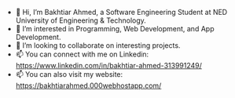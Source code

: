 - 👋 Hi, I’m Bakhtiar Ahmed, a Software Engineering Student at NED University of Engineering & Technology.
- 🌱 I’m interested in Programming, Web Development, and App Development.
- 💞️ I’m looking to collaborate on interesting projects.
- 📫 You can connect with me on Linkedin: https://www.linkedin.com/in/bakhtiar-ahmed-313991249/
- 📫 You can also visit my website: https://bakhtiarahmed.000webhostapp.com/

<!---
BakhtiarAhmed41/BakhtiarAhmed41 is a ✨ special ✨ repository because its `README.md` (this file) appears on your GitHub profile.
You can click the Preview link to take a look at your changes.
--->
